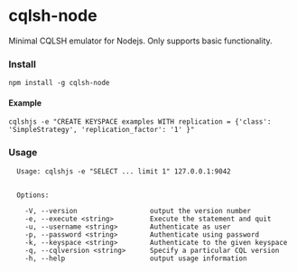 # cqlsh-node
Minimal CQLSH emulator for Nodejs. Only supports basic functionality.

### Install
```
npm install -g cqlsh-node
```

#### Example 
```
cqlshjs -e "CREATE KEYSPACE examples WITH replication = {'class': 'SimpleStrategy', 'replication_factor': '1' }"
```

### Usage

```
  Usage: cqlshjs -e "SELECT ... limit 1" 127.0.0.1:9042


  Options:

    -V, --version                  output the version number
    -e, --execute <string>         Execute the statement and quit
    -u, --username <string>        Authenticate as user
    -p, --password <string>        Authenticate using password
    -k, --keyspace <string>        Authenticate to the given keyspace
    -q, --cqlversion <string>      Specify a particular CQL version
    -h, --help                     output usage information
```
